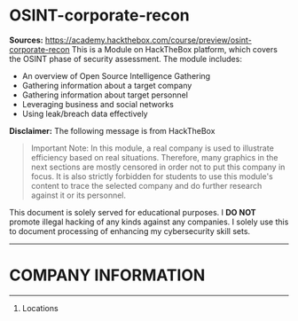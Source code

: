 # OSINT-corporate-recon
**Sources:** https://academy.hackthebox.com/course/preview/osint-corporate-recon
This is a Module on HackTheBox platform, which covers the OSINT phase of security assessment. The module includes:
  - An overview of Open Source Intelligence Gathering
  - Gathering information about a target company
  - Gathering information about target personnel
  - Leveraging business and social networks
  - Using leak/breach data effectively

**Disclaimer:** The following message is from HackTheBox
> Important Note: In this module, a real company is used to illustrate efficiency based on real situations. Therefore, many graphics in the next sections are mostly censored in order not to put this company in focus. It is also strictly forbidden for students to use this module's content to trace the selected company and do further research against it or its personnel.

This document is solely served for educational purposes. I **DO NOT** promote illegal hacking of any kinds against any companies. I solely use this to document processing of enhancing my cybersecurity skill sets.

------
# COMPANY INFORMATION
-----
1. Locations

